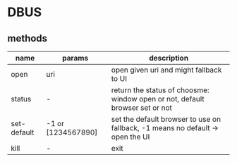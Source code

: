 # DBUS

## methods

| name        | params             | description                                                                    |
| ----------- | ------------------ | ------------------------------------------------------------------------------ |
| open        | uri                | open given uri and might fallback to UI                                        |
| status      | -                  | return the status of choosme: window open or not, default browser set or not   |
| set-default | -1 or [1234567890] | set the default browser to use on fallback, -1 means no default -> open the UI |
| kill        | -                  | exit                                                                           |
